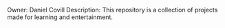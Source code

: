 Owner: Daniel Covill
Description: 
This repository is a collection of projects made for learning and entertainment.
